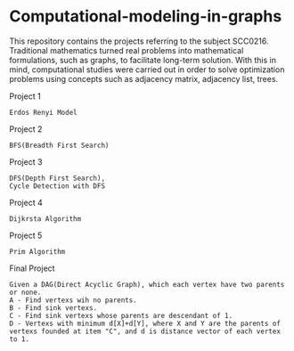 # Computational-modeling-in-graphs



This repository contains the projects referring to the subject SCC0216. Traditional mathematics turned real problems into mathematical formulations, such as graphs, to facilitate long-term solution. With this in mind, computational studies were carried out in order to solve optimization problems using concepts such as adjacency matrix, adjacency list, trees.

Project 1
  
    Erdos Renyi Model
  
Project 2
  
    BFS(Breadth First Search)

Project 3
  
    DFS(Depth First Search),
    Cycle Detection with DFS

Project 4
   
    Dijkrsta Algorithm
  
Project 5
  
    Prim Algorithm
  
  
Final Project
  
    Given a DAG(Direct Acyclic Graph), which each vertex have two parents or none.
    A - Find vertexs wih no parents.
    B - Find sink vertexs.
    C - Find sink vertexs whose parents are descendant of 1.
    D - Vertexs with minimum d[X]+d[Y], where X and Y are the parents of vertexs founded at item "C", and d is distance vector of each vertex to 1.

